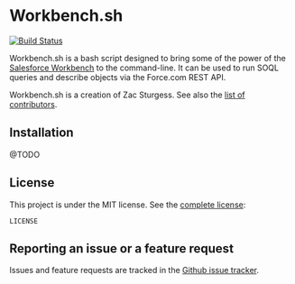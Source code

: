 # Workbench.sh

[![Build Status](https://travis-ci.org/zsturgess/workbench.sh.svg?branch=master)](https://travis-ci.org/zsturgess/workbench.sh)

Workbench.sh is a bash script designed to bring some of the power of the [Salesforce Workbench](https://workbench.developerforce.com/) to the command-line. It can be used to run SOQL queries and describe objects via the Force.com REST API.

Workbench.sh is a creation of Zac Sturgess. See also the [list of contributors](https://github.com/zsturgess/workbench.sh/graphs/contributors).

## Installation

@TODO

## License

This project is under the MIT license. See the [complete license](LICENSE):

    LICENSE


## Reporting an issue or a feature request

Issues and feature requests are tracked in the [Github issue tracker](https://github.com/zsturgess/workbench.sh/issues).
